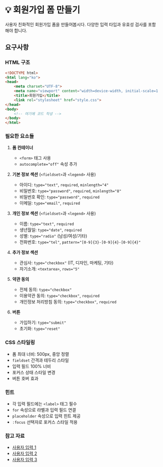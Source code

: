 # 💡 회원가입 폼 만들기

사용자 친화적인 회원가입 폼을 만들어봅시다. 다양한 입력 타입과 유효성 검사를 포함해야 합니다.

## 요구사항

### HTML 구조
```html
<!DOCTYPE html>
<html lang="ko">
<head>
    <meta charset="UTF-8">
    <meta name="viewport" content="width=device-width, initial-scale=1.0">
    <title>회원가입</title>
    <link rel="stylesheet" href="style.css">
</head>
<body>
    <!-- 여기에 코드 작성 -->
</body>
</html>
```

### 필요한 요소들

1. **폼 컨테이너**
   - `<form>` 태그 사용
   - `autocomplete="off"` 속성 추가

2. **기본 정보 섹션** (`<fieldset>`과 `<legend>` 사용)
   - 아이디: `type="text"`, `required`, `minlength="4"`
   - 비밀번호: `type="password"`, `required`, `minlength="8"`
   - 비밀번호 확인: `type="password"`, `required`
   - 이메일: `type="email"`, `required`

3. **개인 정보 섹션** (`<fieldset>`과 `<legend>` 사용)
   - 이름: `type="text"`, `required`
   - 생년월일: `type="date"`, `required`
   - 성별: `type="radio"` (남성/여성/기타)
   - 전화번호: `type="tel"`, `pattern="[0-9]{3}-[0-9]{4}-[0-9]{4}"`

4. **추가 정보 섹션**
   - 관심사: `type="checkbox"` (IT, 디자인, 마케팅, 기타)
   - 자기소개: `<textarea>`, `rows="5"`

5. **약관 동의**
   - 전체 동의: `type="checkbox"`
   - 이용약관 동의: `type="checkbox"`, `required`
   - 개인정보 처리방침 동의: `type="checkbox"`, `required`

6. **버튼**
   - 가입하기: `type="submit"`
   - 초기화: `type="reset"`

### CSS 스타일링
- 폼 최대 너비: 500px, 중앙 정렬
- `fieldset` 간격과 테두리 스타일
- 입력 필드 100% 너비
- 포커스 상태 스타일 변경
- 버튼 호버 효과

### 힌트
- 각 입력 필드에는 `<label>` 태그 필수
- `for` 속성으로 라벨과 입력 필드 연결
- `placeholder` 속성으로 입력 힌트 제공
- `:focus` 선택자로 포커스 스타일 적용

### 참고 자료
- [사용자 입력 1](https://www.yalco.kr/@html-css/1-8)
- [사용자 입력 2](https://www.yalco.kr/@html-css/1-9)
- [사용자 입력 3](https://www.yalco.kr/@html-css/1-10)